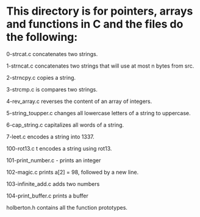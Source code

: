 # This directory is for pointers, arrays and functions in C and the files do the following:

0-strcat.c concatenates two strings.

1-strncat.c concatenates two strings that will use at most n bytes from src.

2-strncpy.c copies a string.

3-strcmp.c is compares two strings.

4-rev_array.c reverses the content of an array of integers.

5-string_toupper.c changes all lowercase letters of a string to uppercase.

6-cap_string.c capitalizes all words of a string.

7-leet.c encodes a string into 1337.

100-rot13.c t encodes a string using rot13.

101-print_number.c - prints an integer

102-magic.c prints a[2] = 98, followed by a new line.

103-infinite_add.c adds two numbers

104-print_buffer.c prints a buffer

holberton.h contains all the function prototypes.